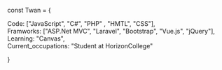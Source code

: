 <html>
    <head>
        <link rel="stylesheet" type="text/css" href="https://legoman8304.github.io/style.css">
        <link rel="stylesheet" type="text/css" href="style.css">
    </head>
<body>
    <div class="con">
        <div class="sizecon">
            <p class="start">
                <span class="pink">const</span> <span class="purple">Twan</span> <span class="pink">=</span> <span class="white">{</span>
                    <div>
                        <p class="tab">
                            <span class="white">Code</span><span class="pink">:</span> <span class="white">[</span><span class="yellow">"JavaScript"</span><span class="white">, </span><span class="yellow">"C#"</span><span class="white">, </span><span class="yellow">"PHP"</span> <span class="white">, </span><span class="yellow">"HMTL"</span><span class="white">, </span><span class="yellow">"CSS"</span><span class="white">], </span><br> 
                            <span class="white">Framworks</span><span class="pink">:</span> <span class="white">[</span><span class="yellow">"ASP.Net MVC"</span><span class="white">, </span><span class="yellow">"Laravel"</span><span class="white">, </span><span class="yellow">"Bootstrap"</span><span class="white">, </span><span class="yellow">"Vue.js"</span><span class="white">, </span><span class="yellow">"jQuery"</span><span class="white">],</span><br>
                            <span class="white">Learning</span><span class="pink">:</span> <span class="yellow">"Canvas"</span><span class="white">, </span><br>
                            <span class="white">Current_occupations</span><span class="pink">:</span> <span class="yellow">"Student at HorizonCollege"</span><span class="white"></span><br>
                        </p>
                    </div>
                <span class="white">}</span>
            </p>
        </div>
    </div>
</body>
</html>
